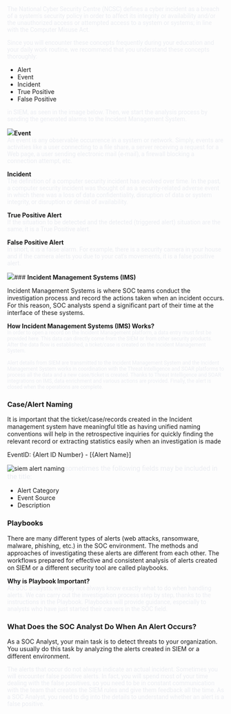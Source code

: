 <span style="font-family: Roboto, Nunito, -apple-system, BlinkMacSystemFont, Segoe UI, Oxygen, Ubuntu, Cantarell, Fira Sans, Droid Sans, Helvetica Neue, sans-serif; color: rgb(235, 237, 242); font-size: 14px">The National Cyber Security Centre (NCSC) defines a cyber incident as a breach of a system's security policy in order to affect its integrity or availability and/or the unauthorized access or attempted access to a system or systems; in line with the Computer Misuse Act.</span>

<span style="font-family: Roboto, Nunito, -apple-system, BlinkMacSystemFont, Segoe UI, Oxygen, Ubuntu, Cantarell, Fira Sans, Droid Sans, Helvetica Neue, sans-serif; color: rgb(235, 237, 242); font-size: 14px">Since you will encounter these concepts frequently during your education and your daily work routine, we recommend that you understand these concepts thoroughly:</span>

- Alert
- Event
- Incident
- True Positive
- False Positive

<span style="font-family: Roboto, Nunito, -apple-system, BlinkMacSystemFont, Segoe UI, Oxygen, Ubuntu, Cantarell, Fira Sans, Droid Sans, Helvetica Neue, sans-serif; color: rgb(235, 237, 242); font-size: 14px">in SIEM, as seen in the image below. Then, we start the analysis process by sending the generated alarms to the Incident Management System.</span>

![](https://ld-images-2.s3.us-east-2.amazonaws.com/Incident+Management+101/images/siem-alert.png)**Event**\
<span style="font-family: Roboto, Nunito, -apple-system, BlinkMacSystemFont, Segoe UI, Oxygen, Ubuntu, Cantarell, Fira Sans, Droid Sans, Helvetica Neue, sans-serif; color: rgb(235, 237, 242); font-size: 14px">An event is any observable occurrence in a system or network. Simply, events are activities like a user connecting to a file share, a server receiving a request for a Web page, a user sending electronic mail (e-mail), a firewall blocking a connection attempt, etc.</span>

**Incident**\
<span style="font-family: Roboto, Nunito, -apple-system, BlinkMacSystemFont, Segoe UI, Oxygen, Ubuntu, Cantarell, Fira Sans, Droid Sans, Helvetica Neue, sans-serif; color: rgb(235, 237, 242); font-size: 14px">The definition of a computer security incident has evolved over time. In the past, a computer security incident was thought of as a security-related adverse event in which there was a loss of data confidentiality, disruption of data or system integrity, or disruption or denial of availability.</span>

**True Positive Alert**\
<span style="font-family: Roboto, Nunito, -apple-system, BlinkMacSystemFont, Segoe UI, Oxygen, Ubuntu, Cantarell, Fira Sans, Droid Sans, Helvetica Neue, sans-serif; color: rgb(235, 237, 242); font-size: 14px">If the situation to be detected and the detected (triggered alert) situation are the same, it is a True Positive alert.</span>

**False Positive Alert**\
<span style="font-family: Roboto, Nunito, -apple-system, BlinkMacSystemFont, Segoe UI, Oxygen, Ubuntu, Cantarell, Fira Sans, Droid Sans, Helvetica Neue, sans-serif; color: rgb(235, 237, 242); font-size: 14px">In short, it is a false alarm. For example, there is a security camera in your house and if the camera alerts you due to your cat's movements, it is a false positive alert.</span>

![](https://ld-images-2.s3.us-east-2.amazonaws.com/Incident+Management+101/images/false-positive-true-positive.png)### **Incident Management Systems (IMS)**

Incident Management Systems is where SOC teams conduct the investigation process and record the actions taken when an incident occurs. For this reason, SOC analysts spend a significant part of their time at the interface of these systems.

**How Incident Management Systems (IMS) Works?**\
<span style="font-family: Roboto, Nunito, -apple-system, BlinkMacSystemFont, Segoe UI, Oxygen, Ubuntu, Cantarell, Fira Sans, Droid Sans, Helvetica Neue, sans-serif; color: rgb(235, 237, 242); font-size: 12px">In order to open a record on the Incident Management platform, a data entry must first be provided here. This data can directly come from the SIEM or from other security products. After the data flow is established, a ticket/case is created on the Incident Management System.</span>

<span style="font-family: Roboto, Nunito, -apple-system, BlinkMacSystemFont, Segoe UI, Oxygen, Ubuntu, Cantarell, Fira Sans, Droid Sans, Helvetica Neue, sans-serif; color: rgb(235, 237, 242); font-size: 12px">Alert details from SIEM are transmitted to the Incident Management System and the Incident Management System works in coordination with the Threat Intelligence and SOAR platforms to process all the data and a new case/ticket is created. Thanks to Threat Intelligence and SOAR integrations on IMS, data enrichment and various actions are provided. Finally, the alert is closed when the operations are complete.</span>

### **Case/Alert Naming**

It is important that the ticket/case/records created in the Incident management system have meaningful title as having unified naming conventions will help in the retrospective inquiries for quickly finding the relevant record or extracting statistics easily when an investigation is made

EventID: {Alert ID Number} - \[{Alert Name}\]

![siem alert naming](https://ld-images-2.s3.us-east-2.amazonaws.com/Incident+Management+101/images/alert-naming-siem.png)<span style="font-family: Roboto, Nunito, -apple-system, BlinkMacSystemFont, Segoe UI, Oxygen, Ubuntu, Cantarell, Fira Sans, Droid Sans, Helvetica Neue, sans-serif; color: rgb(235, 237, 242); font-size: 16px">sometimes the following fields may be included in the title:</span>

- Alert Category
- Event Source
- Description

### **Playbooks**

There are many different types of alerts (web attacks, ransomware, malware, phishing, etc.) in the SOC environment. The methods and approaches of investigating these alerts are different from each other. The workflows prepared for effective and consistent analysis of alerts created on SIEM or a different security tool are called playbooks.

**Why is Playbook Important?**\
<span style="font-family: Roboto, Nunito, -apple-system, BlinkMacSystemFont, Segoe UI, Oxygen, Ubuntu, Cantarell, Fira Sans, Droid Sans, Helvetica Neue, sans-serif; color: rgb(235, 237, 242)">As SOC analysts, we may not always know exactly what to do when handling alerts. We can carry out the investigation process step by step, thanks to the instructions in the Playbook. Playbooks will provide guidance, especially to analysts who have just started their careers in the SOC field.</span>

### **What Does the SOC Analyst Do When An Alert Occurs?**

As a SOC Analyst, your main task is to detect threats to your organization. You usually do this task by analyzing the alerts created in SIEM or a different environment.

<span style="font-family: Roboto, Nunito, -apple-system, BlinkMacSystemFont, Segoe UI, Oxygen, Ubuntu, Cantarell, Fira Sans, Droid Sans, Helvetica Neue, sans-serif; color: rgb(235, 237, 242)">The alerts that occur do not always indicate an actual incident. Sometimes you will encounter false positive alerts. In fact, you will spend most of your time dealing with the false positives, so you need to be in constant communication with the team that creates the SIEM rules and give them feedback all the time. As a SOC Analyst, you need to dig into the details to understand whether an alert is a false positive.</span>